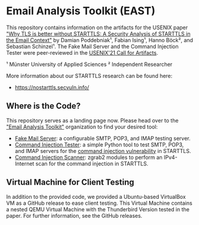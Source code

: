 # Email Analysis Toolkit (EAST)

This repository contains information on the artifacts for the USENIX paper ["Why TLS is better without STARTTLS: A Security Analysis of STARTTLS in the Email Context"](https://www.usenix.org/conference/usenixsecurity21/presentation/poddebniak) by Damian Poddebniak¹, Fabian Ising¹, Hanno Böck², and Sebastian Schinzel¹. The Fake Mail Server and the Command Injection Tester were peer-reviewed in the [USENIX'21 Call for Artifacts](https://www.usenix.org/conference/usenixsecurity21/call-for-artifacts).

¹ Münster University of Applied Sciences        ² Independent Researcher

More information about our STARTTLS research can be found here:

 * https://nostarttls.secvuln.info/

## Where is the Code?

This repository serves as a landing page now. Please head over to the ["Email Analysis Toolkit"](https://github.com/Email-Analysis-Toolkit) organization to find your desired tool:

* [Fake Mail Server](https://github.com/Email-Analysis-Toolkit/fake-mail-server): a configurable SMTP, POP3, and IMAP testing server.
* [Command Injection Tester](https://github.com/Email-Analysis-Toolkit/command-injection-tester): a simple Python tool to test SMTP, POP3, and IMAP servers for the [command injection vulnerability](https://www.postfix.org/CVE-2011-0411.html) in STARTTLS.
* [Command Injection Scanner](https://github.com/Email-Analysis-Toolkit/command-injection-scanner): zgrab2 modules to perform an IPv4-Internet scan for the command injection in STARTTLS.

## Virtual Machine for Client Testing

In addition to the provided code, we provided a Ubuntu-based VirtualBox VM as a GitHub release to ease client testing. This Virtual Machine contains a nested QEMU Virtual Machine with the Thunderbird Version tested in the paper. For further information, see the GitHub releases.
